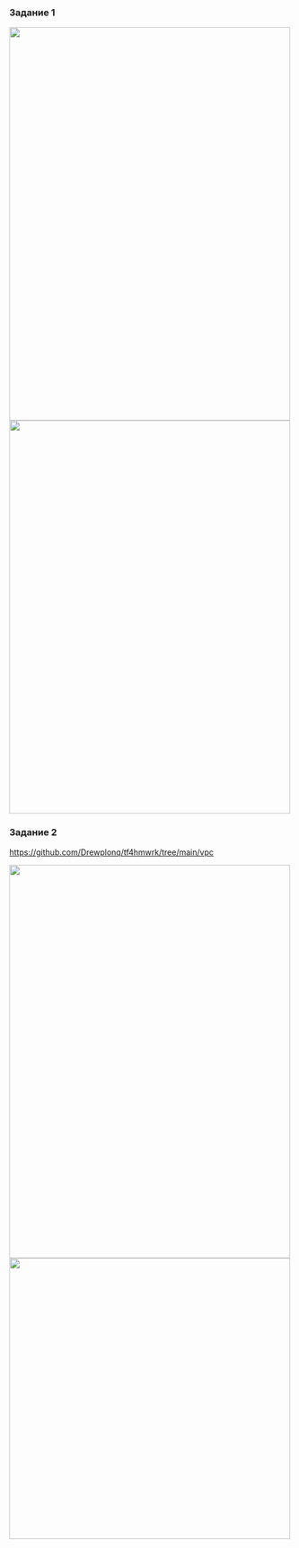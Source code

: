 ### Задание 1
<img src="https://github.com/user-attachments/assets/350b7087-0db5-40c4-961f-f93adb5c5f68" width ="500" height ="700">
<img src="https://github.com/user-attachments/assets/02677009-a09c-4fd0-a5f2-68324c320a31" width ="500"  height ="700">






### Задание 2

https://github.com/Drewplonq/tf4hmwrk/tree/main/vpc



<img src="https://github.com/user-attachments/assets/c6d9be90-fc22-43ec-be90-74571170914b" width ="500"  height ="700">









<img src="https://github.com/user-attachments/assets/780001bf-022b-4650-8fb3-58ac295bc7e9" width ="500" >


